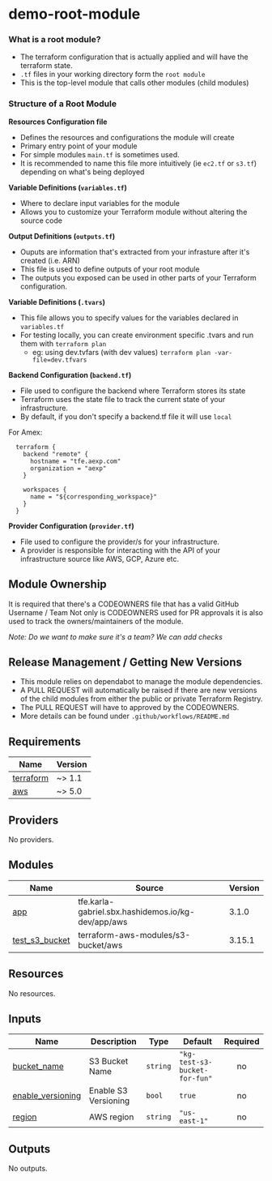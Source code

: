 # demo-root-module

### What is a root module?
* The terraform configuration that is actually applied and will have the terraform state.
* `.tf` files in your working directory form the `root module`
* This is the top-level module that calls other modules (child modules)

### Structure of a Root Module

**Resources Configuration file**
* Defines the resources and configurations the module will create
* Primary entry point of your module
* For simple modules `main.tf` is sometimes used. 
* It is recommended to name this file more intuitively (ie `ec2.tf` or `s3.tf`) depending on what's being deployed

**Variable Definitions (`variables.tf`)**
* Where to declare input variables for the module
* Allows you to customize your Terraform module without altering the source code

**Output Definitions (`outputs.tf`)**
* Ouputs are information that's extracted from your infrasture after it's created (i.e. ARN)
* This file is used to define outputs of your root module
* The outputs you exposed can be used in other parts of your Terraform configuration.

**Variable Definitions (`.tvars`)**
* This file allows you to specify values for the variables declared in `variables.tf`
* For testing locally, you can create environment specific .tvars and run them with `terraform plan`
  * eg: using dev.tvfars (with dev values) `terraform plan -var-file=dev.tfvars`

**Backend Configuration (`backend.tf`)**
* File used to configure the backend where Terraform stores its state
* Terraform uses the state file to track the current state of your infrastructure.
* By default, if you don't specify a backend.tf file it will use `local`

For Amex:
```
  terraform {
    backend "remote" {
      hostname = "tfe.aexp.com" 
      organization = "aexp"
    }

    workspaces {
      name = "${corresponding_workspace}"
    }
  }
```

**Provider Configuration (`provider.tf`)**
* File used to configure the provider/s for your infrastructure.
* A provider is responsible for interacting with the API of your infrastructure source like AWS, GCP, Azure etc.

## Module Ownership #
It is required that there's a CODEOWNERS file that has a valid GitHub Username / Team
Not only is CODEOWNERS used for PR approvals it is also used to track the owners/maintainers of the module.

_Note: Do we want to make sure it's a team? We can add checks_

## Release Management / Getting New Versions

* This module relies on dependabot to manage the module dependencies.
* A PULL REQUEST will automatically be raised if there are new versions of the child modules from either the public or private Terraform Registry.
* The PULL REQUEST will have to approved by the CODEOWNERS.
* More details can be found under ` .github/workflows/README.md `

<!-- BEGIN_TF_DOCS -->
## Requirements

| Name | Version |
|------|---------|
| <a name="requirement_terraform"></a> [terraform](#requirement\_terraform) | ~> 1.1 |
| <a name="requirement_aws"></a> [aws](#requirement\_aws) | ~> 5.0 |

## Providers

No providers.

## Modules

| Name | Source | Version |
|------|--------|---------|
| <a name="module_app"></a> [app](#module\_app) | tfe.karla-gabriel.sbx.hashidemos.io/kg-dev/app/aws | 3.1.0 |
| <a name="module_test_s3_bucket"></a> [test\_s3\_bucket](#module\_test\_s3\_bucket) | terraform-aws-modules/s3-bucket/aws | 3.15.1 |

## Resources

No resources.

## Inputs

| Name | Description | Type | Default | Required |
|------|-------------|------|---------|:--------:|
| <a name="input_bucket_name"></a> [bucket\_name](#input\_bucket\_name) | S3 Bucket Name | `string` | `"kg-test-s3-bucket-for-fun"` | no |
| <a name="input_enable_versioning"></a> [enable\_versioning](#input\_enable\_versioning) | Enable S3 Versioning | `bool` | `true` | no |
| <a name="input_region"></a> [region](#input\_region) | AWS region | `string` | `"us-east-1"` | no |

## Outputs

No outputs.
<!-- END_TF_DOCS -->